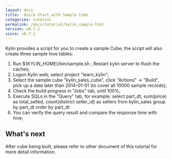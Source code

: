 ```yaml
---
layout: docs
title:  Quick Start with Sample Cube
categories: tutorial
permalink: /docs/tutorial/kylin_sample.html
version: v0.7.2
since: v0.7.1
---
```


Kylin provides a script for you to create a sample Cube; the script will also create three sample hive tables:

1. Run ${KYLIN_HOME}/bin/sample.sh ; Restart kylin server to flush the caches;
2. Logon Kylin web, select project "learn_kylin";
3. Select the sample cube "kylin_sales_cube", click "Actions" -> "Build", pick up a date later than 2014-01-01 (to cover all 10000 sample records);
4. Check the build progress in "Jobs" tab, until 100%;
5. Execute SQLs in the "Query" tab, for example:
	select part_dt, sum(price) as total_selled, count(distinct seller_id) as sellers from kylin_sales group by part_dt order by part_dt
6. You can verify the query result and compare the response time with hive;

   
## What's next

After cube being built, please refer to other document of this tutorial for more detail information.
